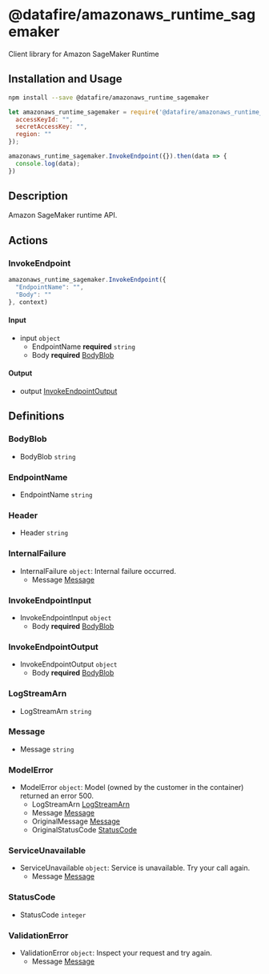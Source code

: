 # @datafire/amazonaws_runtime_sagemaker

Client library for Amazon SageMaker Runtime

## Installation and Usage
```bash
npm install --save @datafire/amazonaws_runtime_sagemaker
```
```js
let amazonaws_runtime_sagemaker = require('@datafire/amazonaws_runtime_sagemaker').create({
  accessKeyId: "",
  secretAccessKey: "",
  region: ""
});

amazonaws_runtime_sagemaker.InvokeEndpoint({}).then(data => {
  console.log(data);
})
```

## Description

 Amazon SageMaker runtime API. 

## Actions

### InvokeEndpoint



```js
amazonaws_runtime_sagemaker.InvokeEndpoint({
  "EndpointName": "",
  "Body": ""
}, context)
```

#### Input
* input `object`
  * EndpointName **required** `string`
  * Body **required** [BodyBlob](#bodyblob)

#### Output
* output [InvokeEndpointOutput](#invokeendpointoutput)



## Definitions

### BodyBlob
* BodyBlob `string`

### EndpointName
* EndpointName `string`

### Header
* Header `string`

### InternalFailure
* InternalFailure `object`:  Internal failure occurred. 
  * Message [Message](#message)

### InvokeEndpointInput
* InvokeEndpointInput `object`
  * Body **required** [BodyBlob](#bodyblob)

### InvokeEndpointOutput
* InvokeEndpointOutput `object`
  * Body **required** [BodyBlob](#bodyblob)

### LogStreamArn
* LogStreamArn `string`

### Message
* Message `string`

### ModelError
* ModelError `object`:  Model (owned by the customer in the container) returned an error 500. 
  * LogStreamArn [LogStreamArn](#logstreamarn)
  * Message [Message](#message)
  * OriginalMessage [Message](#message)
  * OriginalStatusCode [StatusCode](#statuscode)

### ServiceUnavailable
* ServiceUnavailable `object`:  Service is unavailable. Try your call again. 
  * Message [Message](#message)

### StatusCode
* StatusCode `integer`

### ValidationError
* ValidationError `object`:  Inspect your request and try again. 
  * Message [Message](#message)


